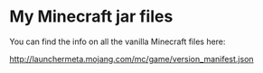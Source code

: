 # My Minecraft jar files

You can find the info on all the vanilla Minecraft files here:

http://launchermeta.mojang.com/mc/game/version_manifest.json
